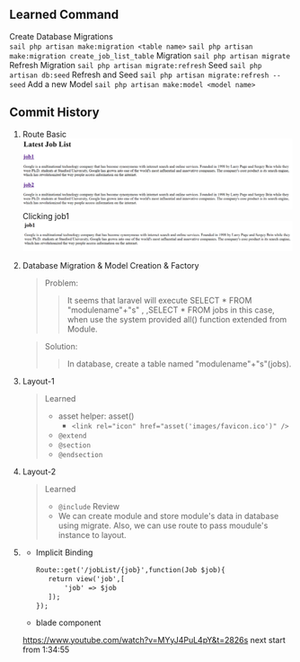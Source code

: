 















## Learned Command

Create Database Migrations<br>
`sail php artisan make:migration <table name>`
`sail php artisan make:migration create_job_list_table`
Migration
`sail php artisan migrate`
Refresh Migration
`sail php artisan migrate:refresh`
Seed
`sail php artisan db:seed`
Refresh and Seed 
`sail php artisan migrate:refresh --seed`
Add a new Model
`sail php artisan make:model <model name>`
## Commit History
1. Route Basic
![Alt text](image.png)
Clicking job1
![Alt text](image-1.png)

2. Database Migration & Model Creation & Factory

    > Problem: 
    >> It seems that laravel will execute SELECT * FROM "modulename"+"s" ,
    >>,SELECT * FROM jobs in this case, when use the system provided all() function extended from Module.

    > Solution:
    >> In database, create a table named "modulename"+"s"(jobs).

3. Layout-1
    > Learned
    > - asset helper: asset()  
    >   - ```<link rel="icon" href="asset('images/favicon.ico')" />```
    > - `@extend`
    > - `@section`
    > - `@endsection`
4. Layout-2
    > Learned
    > - `@include`
    > Review
    > - We can create module and store module's data in database using migrate. Also, we can use route to pass moudule's instance to layout.
5. 
    - <a herf = "https://laravel.com/docs/10.x/routing#implicit-binding">Implicit Binding</a>
         ```
        Route::get('/jobList/{job}',function(Job $job){
            return view('job',[
                'job' => $job
            ]);
        });
        ```
    - <a herf = "https://laravel.com/docs/10.x/blade#components">blade component</a>

    https://www.youtube.com/watch?v=MYyJ4PuL4pY&t=2826s
    next start from 1:34:55

